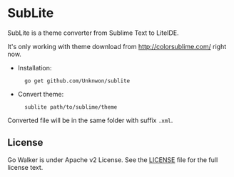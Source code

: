 SubLite
=======

SubLite is a theme converter from Sublime Text to LiteIDE.

It's only working with theme download from http://colorsublime.com/ right now.

- Installation:

		go get github.com/Unknwon/sublite

- Convert theme:

		sublite path/to/sublime/theme

Converted file will be in the same folder with suffix `.xml`.
	

## License

Go Walker is under Apache v2 License. See the [LICENSE](LICENSE) file for the full license text.